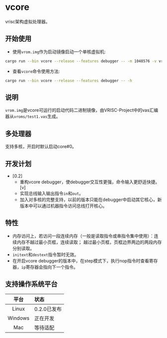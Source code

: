 # vcore

vrisc架构虚拟处理器。

## 开始使用

* 使用`vrom.img`作为启动镜像启动一个单核虚拟机:

```bash
cargo run --bin vcore --release --features debugger -- -m 1048576 -v vrom.img -d
```

* 查看`vcore`命令使用方法:

```bash
cargo run --bin vcore --release --features debugger -- -h
```

## 说明

`vrom.img`是vcore可运行的启动代码二进制镜像，由VRISC-Project中的vas汇编器从`vroms/test1.vas`生成。

## 多处理器

支持多核，开启时默认启动core#0。

## 开发计划

* [0.2]
  * 重构vcore debugger，使debugger交互性更强，命令输入更舒适快捷。[v]
  * 实现总线输入输出指令`in`和`out`。
  * 加入对多核的完整支持，以前的版本只能在debugger中启动其它核心，新版本中可以通过机器指令访问总线打开核心。

## 特性

* 内存访问上，若访问一段连续内存（一般是读取指令或串指令集中使用）：连续内存不越过最小页框，连续读取；
  越过最小页框，页框边界两边的两段内存分别读取。
* `initext`和`destext`指令暂时无效。
* 在开启vcore debugger的版本中，在step模式下，执行nop指令时查看寄存器，`ip`寄存器会指向下一个指令。

## 支持操作系统平台

平台|状态
:-:|:-
Linux|0.2.0已发布
Windows|正在开发
Mac|等待适配
